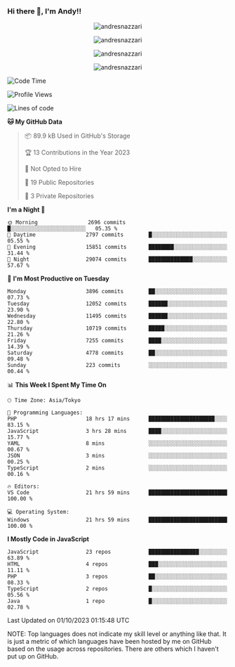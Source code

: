 ### Hi there 👋, I'm Andy!!

<p align="center" >
  <img src="https://github-profile-trophy.vercel.app/?username=AndresNazzari&theme=dracula&column=-1" alt="andresnazzari"/>
</p>

<p align="center">
  <img  src="https://github-readme-stats.vercel.app/api?username=AndresNazzari&count_private=true&show_icons=true&theme=dracula" alt="andresnazzari"/>
</p>
<p align="center">
  <img  src="https://github-readme-stats.vercel.app/api/top-langs/?username=AndresNazzari&layout=compact" alt="andresnazzari"/>
</p>
<p align="center" >
  <img src="https://github-readme-stats.vercel.app/api/wakatime?username=AndresNazzari" alt="andresnazzari"/>
</p>

<!--START_SECTION:waka-->
![Code Time](http://img.shields.io/badge/Code%20Time-922%20hrs%2056%20mins-blue)

![Profile Views](http://img.shields.io/badge/Profile%20Views-0-blue)

![Lines of code](https://img.shields.io/badge/From%20Hello%20World%20I%27ve%20Written-11.7%20million%20lines%20of%20code-blue)

**🐱 My GitHub Data** 

> 📦 89.9 kB Used in GitHub's Storage 
 > 
> 🏆 13 Contributions in the Year 2023
 > 
> 🚫 Not Opted to Hire
 > 
> 📜 19 Public Repositories 
 > 
> 🔑 3 Private Repositories 
 > 
**I'm a Night 🦉** 

```text
🌞 Morning                2696 commits        █░░░░░░░░░░░░░░░░░░░░░░░░   05.35 % 
🌆 Daytime                2797 commits        █░░░░░░░░░░░░░░░░░░░░░░░░   05.55 % 
🌃 Evening                15851 commits       ████████░░░░░░░░░░░░░░░░░   31.44 % 
🌙 Night                  29074 commits       ██████████████░░░░░░░░░░░   57.67 % 
```
📅 **I'm Most Productive on Tuesday** 

```text
Monday                   3896 commits        ██░░░░░░░░░░░░░░░░░░░░░░░   07.73 % 
Tuesday                  12052 commits       ██████░░░░░░░░░░░░░░░░░░░   23.90 % 
Wednesday                11495 commits       ██████░░░░░░░░░░░░░░░░░░░   22.80 % 
Thursday                 10719 commits       █████░░░░░░░░░░░░░░░░░░░░   21.26 % 
Friday                   7255 commits        ████░░░░░░░░░░░░░░░░░░░░░   14.39 % 
Saturday                 4778 commits        ██░░░░░░░░░░░░░░░░░░░░░░░   09.48 % 
Sunday                   223 commits         ░░░░░░░░░░░░░░░░░░░░░░░░░   00.44 % 
```


📊 **This Week I Spent My Time On** 

```text
🕑︎ Time Zone: Asia/Tokyo

💬 Programming Languages: 
PHP                      18 hrs 17 mins      █████████████████████░░░░   83.15 % 
JavaScript               3 hrs 28 mins       ████░░░░░░░░░░░░░░░░░░░░░   15.77 % 
YAML                     8 mins              ░░░░░░░░░░░░░░░░░░░░░░░░░   00.67 % 
JSON                     3 mins              ░░░░░░░░░░░░░░░░░░░░░░░░░   00.25 % 
TypeScript               2 mins              ░░░░░░░░░░░░░░░░░░░░░░░░░   00.16 % 

🔥 Editors: 
VS Code                  21 hrs 59 mins      █████████████████████████   100.00 % 

💻 Operating System: 
Windows                  21 hrs 59 mins      █████████████████████████   100.00 % 
```

**I Mostly Code in JavaScript** 

```text
JavaScript               23 repos            ████████████████░░░░░░░░░   63.89 % 
HTML                     4 repos             ███░░░░░░░░░░░░░░░░░░░░░░   11.11 % 
PHP                      3 repos             ██░░░░░░░░░░░░░░░░░░░░░░░   08.33 % 
TypeScript               2 repos             █░░░░░░░░░░░░░░░░░░░░░░░░   05.56 % 
Java                     1 repo              █░░░░░░░░░░░░░░░░░░░░░░░░   02.78 % 
```




 Last Updated on 01/10/2023 01:15:48 UTC
<!--END_SECTION:waka-->

NOTE: Top languages does not indicate my skill level or anything like that. It is just a metric of which languages have been hosted by me on GitHub based on the usage across repositories. There are others which I haven't put up on GitHub.

<!-- Here are some ideas to get you started:

-   🔭 I’m currently working on ...
-   🌱 I’m currently learning ...
-   👯 I’m looking to collaborate on ...
-   🤔 I’m looking for help with ...
-   💬 Ask me about ...
-   📫 How to reach me: ...
-   😄 Pronouns: ...
-   ⚡ Fun fact: ... -->

